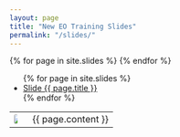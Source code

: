 ```yaml
---
layout: page
title: "New EO Training Slides"
permalink: "/slides/"
---
```


<table style="width:100%;">
  {% for page in site.slides %}
  <tr>
      <td>
        <a href="{{ page.url | relative_url }}">
            <img src="assets/slides/slide-{{ page.slug }}.jpeg" style="max-width:40%; border-radius:2px;">
        </a>
    </td>
    <td>{{ page.content }}</td>
</tr>
{% endfor %}
</ul>



<ul>
  {% for page in site.slides %}
  <li>
      <a href="{{ page.url | relative_url }}">Slide {{ page.title }}</a>
  </li>
  {% endfor %}
</ul>